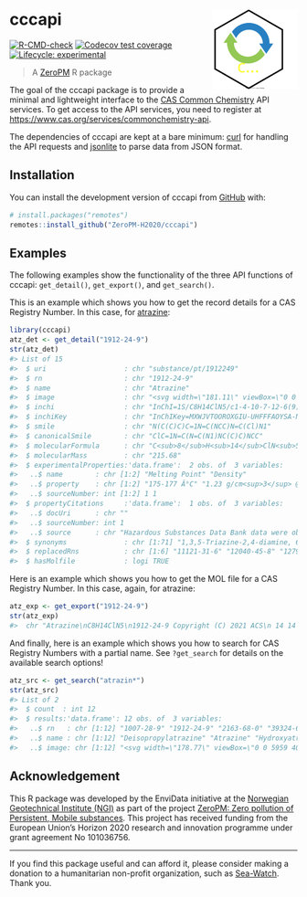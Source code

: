 
<!-- README.md is generated from README.Rmd. Please edit that file -->

# cccapi <img src="man/figures/logo.svg" align="right" height="139" />

<!-- badges: start -->

[![R-CMD-check](https://github.com/RaoulWolf/cccapi/workflows/R-CMD-check/badge.svg)](https://github.com/RaoulWolf/cccapi/actions)
[![Codecov test
coverage](https://codecov.io/gh/RaoulWolf/cccapi/branch/master/graph/badge.svg)](https://app.codecov.io/gh/RaoulWolf/cccapi?branch=master)
[![Lifecycle:
experimental](https://img.shields.io/badge/lifecycle-experimental-orange.svg)](https://lifecycle.r-lib.org/articles/stages.html#experimental)
<!-- badges: end -->

> A [ZeroPM](https://zeropm.eu/) R package

The goal of the cccapi package is to provide a minimal and lightweight
interface to the [CAS Common
Chemistry](https://commonchemistry.cas.org/) API services. To get access
to the API services, you need to register at
<https://www.cas.org/services/commonchemistry-api>.

The dependencies of cccapi are kept at a bare minimum:
[curl](https://cran.r-project.org/web/packages/curl/index.html) for
handling the API requests and
[jsonlite](https://cran.r-project.org/web/packages/jsonlite/index.html)
to parse data from JSON format.

## Installation

You can install the development version of cccapi from
[GitHub](https://github.com/) with:

``` r
# install.packages("remotes")
remotes::install_github("ZeroPM-H2020/cccapi")
```

## Examples

The following examples show the functionality of the three API functions
of cccapi: `get_detail()`, `get_export()`, and `get_search()`.

This is an example which shows you how to get the record details for a
CAS Registry Number. In this case, for
[atrazine](https://en.wikipedia.org/wiki/Atrazine):

``` r
library(cccapi)
atz_det <- get_detail("1912-24-9")
str(atz_det)
#> List of 15
#>  $ uri                   : chr "substance/pt/1912249"
#>  $ rn                    : chr "1912-24-9"
#>  $ name                  : chr "Atrazine"
#>  $ image                 : chr "<svg width=\"181.11\" viewBox=\"0 0 6037 4324\" text-rendering=\"auto\" stroke-width=\"1\" stroke-opacity=\"1\""| __truncated__
#>  $ inchi                 : chr "InChI=1S/C8H14ClN5/c1-4-10-7-12-6(9)13-8(14-7)11-5(2)3/h5H,4H2,1-3H3,(H2,10,11,12,13,14)"
#>  $ inchiKey              : chr "InChIKey=MXWJVTOOROXGIU-UHFFFAOYSA-N"
#>  $ smile                 : chr "N(C(C)C)C=1N=C(NCC)N=C(Cl)N1"
#>  $ canonicalSmile        : chr "ClC=1N=C(N=C(N1)NC(C)C)NCC"
#>  $ molecularFormula      : chr "C<sub>8</sub>H<sub>14</sub>ClN<sub>5</sub>"
#>  $ molecularMass         : chr "215.68"
#>  $ experimentalProperties:'data.frame':  2 obs. of  3 variables:
#>   ..$ name        : chr [1:2] "Melting Point" "Density"
#>   ..$ property    : chr [1:2] "175-177 Â°C" "1.23 g/cm<sup>3</sup> @ Temp: 22 Â°C"
#>   ..$ sourceNumber: int [1:2] 1 1
#>  $ propertyCitations     :'data.frame':  1 obs. of  3 variables:
#>   ..$ docUri      : chr ""
#>   ..$ sourceNumber: int 1
#>   ..$ source      : chr "Hazardous Substances Data Bank data were obtained from the National Library of Medicine (US)"
#>  $ synonyms              : chr [1:71] "1,3,5-Triazine-2,4-diamine, 6-chloro-<em>N</em><sup>2</sup>-ethyl-<em>N</em><sup>4</sup>-(1-methylethyl)-" "<em>s</em>-Triazine, 2-chloro-4-(ethylamino)-6-(isopropylamino)-" "1,3,5-Triazine-2,4-diamine, 6-chloro-<em>N</em>-ethyl-<em>N</em>â\200²-(1-methylethyl)-" "6-Chloro-<em>N</em><sup>2</sup>-ethyl-<em>N</em><sup>4</sup>-(1-methylethyl)-1,3,5-triazine-2,4-diamine" ...
#>  $ replacedRns           : chr [1:6] "11121-31-6" "12040-45-8" "12797-72-7" "39400-72-1" ...
#>  $ hasMolfile            : logi TRUE
```

Here is an example which shows you how to get the MOL file for a CAS
Registry Number. In this case, again, for atrazine:

``` r
atz_exp <- get_export("1912-24-9")
str(atz_exp)
#>  chr "Atrazine\nC8H14ClN5\n1912-24-9 Copyright (C) 2021 ACS\n 14 14  0  0  0  0  0  0  0  0999 V2000\n    8.0021    0"| __truncated__
```

And finally, here is an example which shows you how to search for CAS
Registry Numbers with a partial name. See `?get_search` for details on
the available search options!

``` r
atz_src <- get_search("atrazin*")
str(atz_src)
#> List of 2
#>  $ count  : int 12
#>  $ results:'data.frame': 12 obs. of  3 variables:
#>   ..$ rn   : chr [1:12] "1007-28-9" "1912-24-9" "2163-68-0" "39324-65-7" ...
#>   ..$ name : chr [1:12] "Deisopropylatrazine" "Atrazine" "Hydroxyatrazine" "1,3,5-Triazine-2,4-diamine, 6-chloro-<em>N</em>-ethyl-<em>N</em>â\200²-(1-methylethyl)-, mixt. with <em>N</em>-"| __truncated__ ...
#>   ..$ image: chr [1:12] "<svg width=\"178.77\" viewBox=\"0 0 5959 4052\" text-rendering=\"auto\" stroke-width=\"1\" stroke-opacity=\"1\""| __truncated__ "<svg width=\"181.11\" viewBox=\"0 0 6037 4324\" text-rendering=\"auto\" stroke-width=\"1\" stroke-opacity=\"1\""| __truncated__ "<svg width=\"178.77\" viewBox=\"0 0 5959 4324\" text-rendering=\"auto\" stroke-width=\"1\" stroke-opacity=\"1\""| __truncated__ "" ...
```

## Acknowledgement

This R package was developed by the EnviData initiative at the
[Norwegian Geotechnical Institute (NGI)](https://www.ngi.no/eng) as part
of the project [ZeroPM: Zero pollution of Persistent, Mobile
substances](https://zeropm.eu/). This project has received funding from
the European Union’s Horizon 2020 research and innovation programme
under grant agreement No 101036756.

------------------------------------------------------------------------

If you find this package useful and can afford it, please consider
making a donation to a humanitarian non-profit organization, such as
[Sea-Watch](https://sea-watch.org/en/). Thank you.
